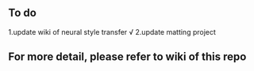 ## To do
1.update wiki of neural style transfer √
2.update matting project

## For more detail, please refer to wiki of this repo
